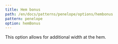 ```yaml
---
title: Hem bonus
path: /en/docs/patterns/penelope/options/hembonus
pattern: penelope
option: hemBonus
---
```

This option allows for additional width at the hem.
